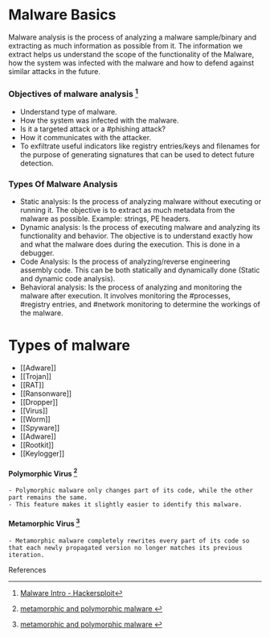 # Malware Basics

Malware analysis is the process of analyzing a malware sample/binary and extracting as much information as possible from it. The information we extract helps us understand the scope of the functionality of the Malware, how the system was infected with the malware and how to defend against similar attacks in the future.

### Objectives of malware analysis [^1]

- Understand type of malware.
- How the system was infected with the malware. 
- Is it a targeted attack or a #phishing attack?
- How it communicates with the attacker.
- To exfiltrate useful indicators like registry entries/keys and filenames for the purpose of generating signatures that can be used to detect future detection.

### Types Of Malware Analysis

- Static analysis: Is the process of analyzing malware without executing or running it. The objective is to extract as much metadata from the malware as possible. Example: strings, PE headers.
- Dynamic analysis: Is the process of executing malware and analyzing its functionality and behavior. The objective is to understand exactly how and what the malware does during the execution. This is done in a debugger.
- Code Analysis: Is the process of analyzing/reverse engineering assembly code. This can be both statically and dynamically done (Static and dynamic code analysis).
- Behavioral analysis: Is the process of analyzing and monitoring the malware after execution. It involves monitoring the #processes, #registry entries, and #network monitoring to determine the workings of the malware.

# Types of malware
- [[Adware]]
- [[Trojan]]
- [[RAT]]
- [[Ransonware]]
- [[Dropper]]
- [[Virus]]
- [[Worm]]
- [[Spyware]]
- [[Adware]]
- [[Rootkit]]
- [[Keylogger]]

#### Polymorphic Virus [^2]
    - Polymorphic malware only changes part of its code, while the other part remains the same.
    - This feature makes it slightly easier to identify this malware. 
#### Metamorphic Virus [^2]
    - Metamorphic malware completely rewrites every part of its code so that each newly propagated version no longer matches its previous iteration.

References

[^1]: [Malware Intro - Hackersploit](https://youtu.be/BjRMbe0-kLI?si=fjqQ_tZD1h5pdcg8)
[^2]: [metamorphic and polymorphic malware ](https://www.techtarget.com/searchsecurity/definition/metamorphic-and-polymorphic-malware)